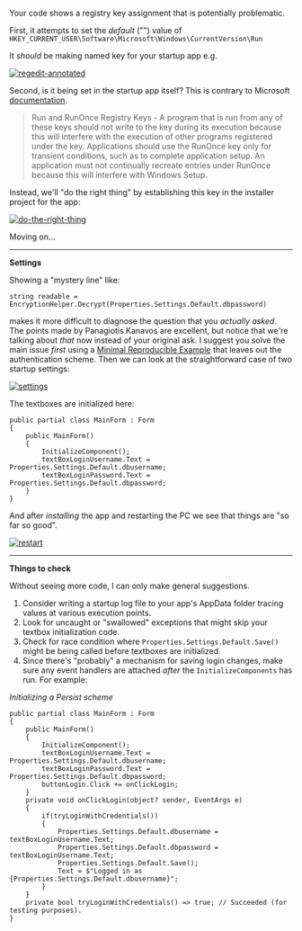 Your code shows a registry key assignment that is potentially problematic.

First, it attempts to set the _default_ ("") value of
    `HKEY_CURRENT_USER\Software\Microsoft\Windows\CurrentVersion\Run`

It _should_ be making named key for your startup app e.g. 

[![regedit-annotated][1]][1]

Second, is it being set in the startup app itself? This is contrary to Microsoft [documentation](https://learn.microsoft.com/en-us/windows/win32/setupapi/run-and-runonce-registry-keys).

>Run and RunOnce Registry Keys - 
A program that is run from any of these keys should not write to the key during its execution because this will interfere with the execution of other programs registered under the key. Applications should use the RunOnce key only for transient conditions, such as to complete application setup. An application must not continually recreate entries under RunOnce because this will interfere with Windows Setup.

Instead, we'll "do the right thing" by establishing this key in the installer project for the app:

[![do-the-right-thing][2]][2]

Moving on...
***
**Settings**

Showing a "mystery line" like:

`string readable = EncryptionHelper.Decrypt(Properties.Settings.Default.dbpassword)`

makes it more difficult to diagnose the question that you _actually asked_. The points made by Panagiotis Kanavos are excellent, but notice that we're talking about _that_ now instead of your original ask. I suggest you solve the main issue _first_ using a [Minimal Reproducible Example](https://stackoverflow.com/help/minimal-reproducible-example) that leaves out the authentication scheme. Then we can look at the straightforward case of two startup settings:

[![settings][3]][3]

The textboxes are initialized here:

    public partial class MainForm : Form
    {
        public MainForm()
        {
            InitializeComponent();
            textBoxLoginUsername.Text = Properties.Settings.Default.dbusername;
            textBoxLoginPassword.Text = Properties.Settings.Default.dbpassword;
        }
    }

And after _installing_ the app and restarting the PC we see that things are "so far so good".

[![restart][4]][4]

***
**Things to check**

Without seeing more code, I can only make general suggestions.

1. Consider writing a startup log file to your app's AppData folder tracing values at various execution points.
2. Look for uncaught or "swallowed" exceptions that might skip your textbox initialization code.
3. Check for race condition where `Properties.Settings.Default.Save()` might be being called before textboxes are initialized.
4. Since there's "probably" a mechanism for saving login changes, make sure any event handlers are attached _after_ the `InitializeComponents` has run. For example:

*Initializing a Persist scheme*

    public partial class MainForm : Form
    {
        public MainForm()
        {
            InitializeComponent();
            textBoxLoginUsername.Text = Properties.Settings.Default.dbusername;
            textBoxLoginPassword.Text = Properties.Settings.Default.dbpassword;
            buttonLogin.Click += onClickLogin;
        }
        private void onClickLogin(object? sender, EventArgs e)
        {
            if(tryLoginWithCredentials())
            {
                Properties.Settings.Default.dbusername = textBoxLoginUsername.Text;
                Properties.Settings.Default.dbpassword = textBoxLoginUsername.Text;
                Properties.Settings.Default.Save();
                Text = $"Logged in as {Properties.Settings.Default.dbusername}";
            }
        }
        private bool tryLoginWithCredentials() => true; // Succeeded (for testing purposes).
    }


  [1]: https://i.stack.imgur.com/wT7Rz.png
  [2]: https://i.stack.imgur.com/fQCG3.png
  [3]: https://i.stack.imgur.com/vQBQG.png
  [4]: https://i.stack.imgur.com/nTrnM.png